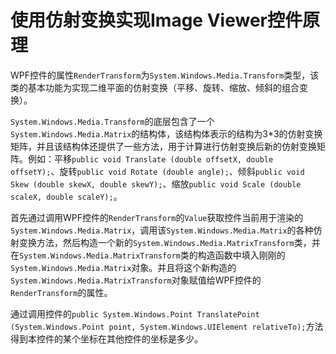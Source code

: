 # 使用仿射变换实现Image Viewer控件原理

WPF控件的属性`RenderTransform`为`System.Windows.Media.Transform`类型，该类的基本功能为实现二维平面的仿射变换（平移、旋转、缩放、倾斜的组合变换）。

`System.Windows.Media.Transform`的底层包含了一个`System.Windows.Media.Matrix`的结构体，该结构体表示的结构为3*3的仿射变换矩阵，并且该结构体还提供了一些方法，用于计算进行仿射变换后新的仿射变换矩阵。例如：平移`public void Translate (double offsetX, double offsetY);`、旋转`public void Rotate (double angle);`、倾斜`public void Skew (double skewX, double skewY);`、缩放`public void Scale (double scaleX, double scaleY);`。

首先通过调用WPF控件的`RenderTransform`的`Value`获取控件当前用于渲染的`System.Windows.Media.Matrix`，调用该`System.Windows.Media.Matrix`的各种仿射变换方法，然后构造一个新的`System.Windows.Media.MatrixTransform`类，并在`System.Windows.Media.MatrixTransform`类的构造函数中填入刚刚的`System.Windows.Media.Matrix`对象。并且将这个新构造的`System.Windows.Media.MatrixTransform`对象赋值给WPF控件的`RenderTransform`的属性。

通过调用控件的`public System.Windows.Point TranslatePoint (System.Windows.Point point, System.Windows.UIElement relativeTo);`方法得到本控件的某个坐标在其他控件的坐标是多少。